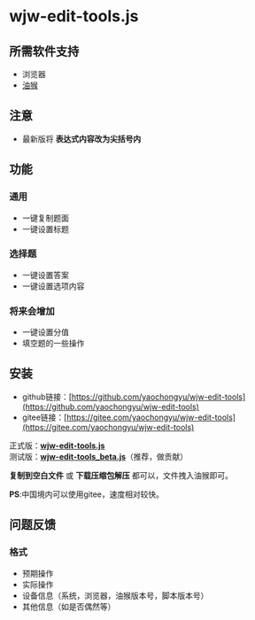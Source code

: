 # wjw-edit-tools.js

## 所需软件支持

+ 浏览器
+ [油猴](https://www.tampermonkey.net/)

## 注意

+ 最新版将 __表达式内容改为尖括号内__

## 功能

### 通用

+ 一键复制题面
+ 一键设置标题

### 选择题

+ 一键设置答案
+ 一键设置选项内容

### 将来会增加

+ 一键设置分值
+ 填空题的一些操作

## 安装

+ github链接：[https://github.com/yaochongyu/wjw-edit-tools](https://github.com/yaochongyu/wjw-edit-tools)  
+ gitee链接：[https://gitee.com/yaochongyu/wjw-edit-tools](https://gitee.com/yaochongyu/wjw-edit-tools)  

正式版：[__wjw-edit-tools.js__](./wjw-edit-tools.js)  
测试版：[__wjw-edit-tools_beta.js__](./wjw-edit-tools_beta.js)（推荐，做贡献）  

__复制到空白文件__ 或 __下载压缩包解压__ 都可以，文件拽入油猴即可。

__PS__:中国境内可以使用gitee，速度相对较快。


## 问题反馈

### 格式

+ 预期操作
+ 实际操作
+ 设备信息（系统，浏览器，油猴版本号，脚本版本号）
+ 其他信息（如是否偶然等）
